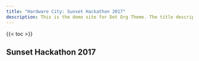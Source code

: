 ```yaml
---
title: "Hardware City: Sunset Hackathon 2017"
description: This is the demo site for Dot Org Theme. The title description and images front matter is required for meta og content.
---
```


{{< toc >}}

## Sunset Hackathon 2017
